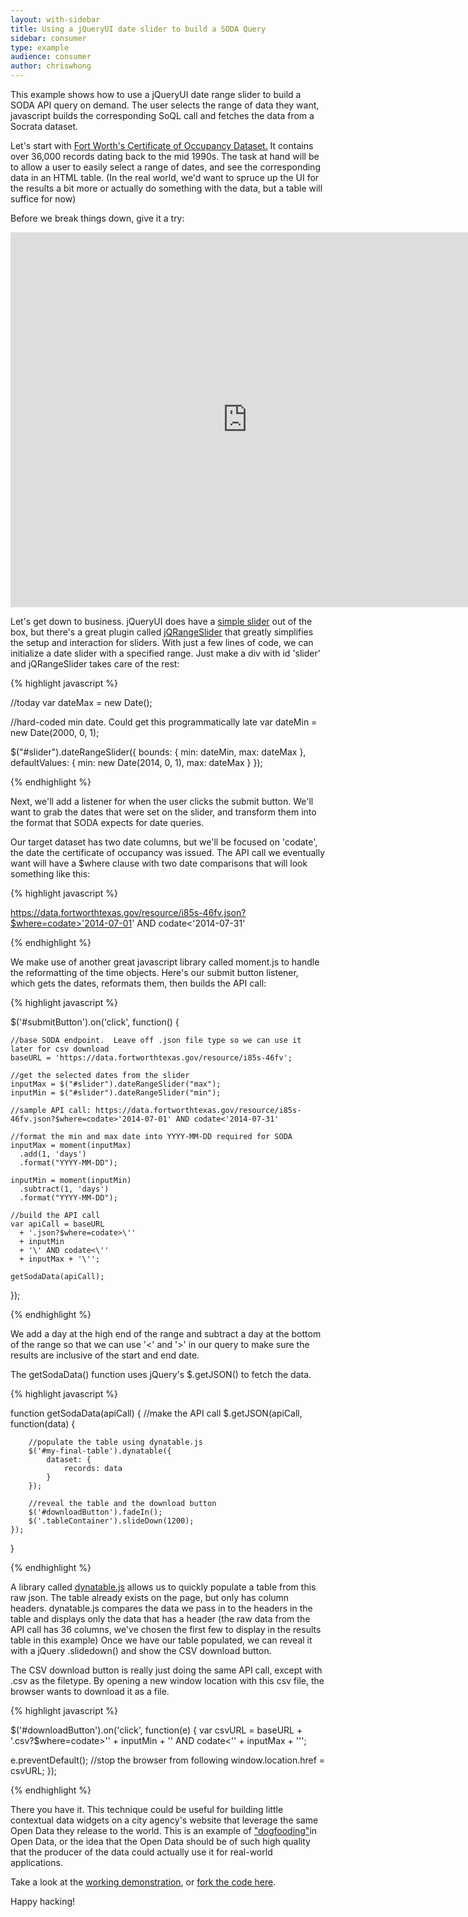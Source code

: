 ```yaml
---
layout: with-sidebar
title: Using a jQueryUI date slider to build a SODA Query
sidebar: consumer
type: example
audience: consumer
author: chriswhong
---
```


This example shows how to use a jQueryUI date range slider to build a SODA API query on demand.  The user selects the range of data they want, javascript builds the corresponding SoQL call and fetches the data from a Socrata dataset.

Let's start with [Fort Worth's Certificate of Occupancy Dataset.](https://data.fortworthtexas.gov/Development-Permitting/Certificate-Of-Occupancy/i85s-46fv) It contains over 36,000 records dating back to the mid 1990s.  The task at hand will be to allow a user to easily select a range of dates, and see the corresponding data in an HTML table.  (In the real world, we'd want to spruce up the UI for the results a bit more or actually do something with the data, but a table will suffice for now)

Before we break things down, give it a try:

<iframe width="758" height="600" src="http://chriswhong.github.io/sodaDateQuery/" frameborder="0" allowfullscreen></iframe>

Let's get down to business.  jQueryUI does have a [simple slider](http://jqueryui.com/slider/) out of the box, but there's a great plugin called [jQRangeSlider](http://ghusse.github.io/jQRangeSlider/) that greatly simplifies the setup and interaction for sliders.  With just a few lines of code, we can initialize a date slider with a specified range.  Just make a div with id 'slider' and jQRangeSlider takes care of the rest:

{% highlight javascript %}


//today
var dateMax = new Date();

//hard-coded min date. Could get this programmatically late
var dateMin = new Date(2000, 0, 1);

$("#slider").dateRangeSlider({
    bounds: {
        min: dateMin,
        max: dateMax
    },
    defaultValues: {
        min: new Date(2014, 0, 1),
        max: dateMax
    }
});

{% endhighlight %}

Next, we'll add a listener for when the user clicks the submit button.  We'll want to grab the dates that were set on the slider, and transform them into the format that SODA expects for date queries.

Our target dataset has two date columns, but we'll be focused on 'codate', the date the certificate of occupancy was issued.  The API call we eventually want will have a $where clause with two date comparisons that will look something like this:

{% highlight javascript %}

https://data.fortworthtexas.gov/resource/i85s-46fv.json?$where=codate>'2014-07-01' AND codate<'2014-07-31'

{% endhighlight %}

We make use of another great javascript library called moment.js to handle the reformatting of the time objects.  Here's our submit button listener, which gets the dates, reformats them, then builds the API call:

{% highlight javascript %}

$('#submitButton').on('click', function() {

    //base SODA endpoint.  Leave off .json file type so we can use it later for csv download
    baseURL = 'https://data.fortworthtexas.gov/resource/i85s-46fv';

    //get the selected dates from the slider
    inputMax = $("#slider").dateRangeSlider("max");
    inputMin = $("#slider").dateRangeSlider("min");

    //sample API call: https://data.fortworthtexas.gov/resource/i85s-46fv.json?$where=codate>'2014-07-01' AND codate<'2014-07-31'

    //format the min and max date into YYYY-MM-DD required for SODA
    inputMax = moment(inputMax)
      .add(1, 'days')
      .format("YYYY-MM-DD");

    inputMin = moment(inputMin)
      .subtract(1, 'days')
      .format("YYYY-MM-DD");

    //build the API call
    var apiCall = baseURL 
      + '.json?$where=codate>\''
      + inputMin 
      + '\' AND codate<\'' 
      + inputMax + '\'';

    getSodaData(apiCall);
});

{% endhighlight %}

We add a day at the high end of the range and subtract a day at the bottom of the range so that we can use '<' and '>' in our query to make sure the results are inclusive of the start and end date.

The getSodaData() function uses jQuery's $.getJSON() to fetch the data.

{% highlight javascript %}

function getSodaData(apiCall) {
  //make the API call
   $.getJSON(apiCall, function(data) {

        //populate the table using dynatable.js
        $('#my-final-table').dynatable({
            dataset: {
                records: data
            }
        });

        //reveal the table and the download button
        $('#downloadButton').fadeIn();
        $('.tableContainer').slideDown(1200);
    });
}

{% endhighlight %}

A library called [dynatable.js](http://www.dynatable.com/) allows us to quickly populate a table from this raw json.  The table already exists on the page, but only has column headers.  dynatable.js compares the data we pass in to the headers in the table and displays only the data that has a header (the raw data from the API call has 36 columns, we've chosen the first few to display in the results table in this example) Once we have our table populated, we can reveal it with a jQuery .slidedown() and show the CSV download button. 

The CSV download button is really just doing the same API call, except with .csv as the filetype.  By opening a new window location with this csv file, the browser wants to download it as a file.


{% highlight javascript %}

$('#downloadButton').on('click', function(e) {
  var csvURL = baseURL 
    + '.csv?$where=codate>\'' 
    + inputMin 
    + '\' AND codate<\'' 
    + inputMax + '\'';

  e.preventDefault(); //stop the browser from following
  window.location.href = csvURL;
}); 

{% endhighlight %}

There you have it.  This technique could be useful for building little contextual data widgets on a city agency's website that leverage the same Open Data they release to the world.  This is an example of ["dogfooding"](http://www.antheawatsonstrong.com/writing/2014/9/25/hey-uncle-sam-eat-your-own-dogfood)in Open Data, or the idea that the Open Data should be of such high quality that the producer of the data could actually use it for real-world applications.  

Take a look at the [working demonstration](http://chriswhong.github.io/sodaDateQuery/), or [fork the code here](https://github.com/chriswhong/sodaDateQuery).

Happy hacking!

